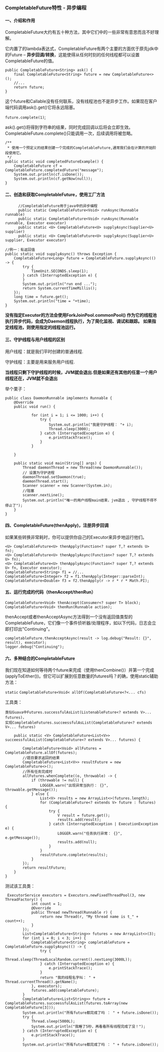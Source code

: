 ### CompletableFuture特性 - 异步编程

#### 一、介绍和作用

CompletableFuture大约有五十种方法，其中它们中的一些非常有意思而且不好理解。

它内置了的lambda表达式，CompletableFuture有两个主要的方面优于原先jdk中的Future – **异步回调/转换**，这能使得从任何时刻的任何线程都可以设置CompletableFuture的值。

```
public CompletableFuture<String> ask() {
    final CompletableFuture<String> future = new CompletableFuture<>();
    //...
    return future;
}
```

这个future和Callable没有任何联系，没有线程池也不是异步工作。如果现在客户端代码调用ask().get()它将永远阻塞。

`future.complete(1)`;

ask().get()将得到字符串的结果，同时完成回调以后将会立即生效。CompletableFuture.complete()只能调用一次，后续调用将被忽略。

```
/**
 * 使用一个预定义的结果创建一个完成的CompletableFuture,通常我们会在计算的开始阶段使用它。
 */
public static void completedFutureExample() {
    CompletableFuture cf = CompletableFuture.completedFuture("message");
    System.out.println(cf.isDone());
    System.out.println(cf.getNow(null));
}
```

#### 二、创造和获取CompletableFuture，使用工厂方法

``````
      //CompletableFuture用于java中的异步编程
      public static CompletableFuture<Void> runAsync(Runnable runnable)
      public static CompletableFuture<Void> runAsync(Runnable runnable, Executor executor)
      public static <U> CompletableFuture<U> supplyAsync(Supplier<U> supplier)
      public static <U> CompletableFuture<U> supplyAsync(Supplier<U> supplier, Executor executor)
``````

```
//例一：有返回值
public static void supplyAsync() throws Exception {
    CompletableFuture<Long> future = CompletableFuture.supplyAsync(() -> {
        try {
            TimeUnit.SECONDS.sleep(1);
        } catch (InterruptedException e) {
        }
        System.out.println("run end ...");
        return System.currentTimeMillis();
    });
    long time = future.get();
    System.out.println("time = "+time);
}
```



**没有指定Executor的方法会使用ForkJoinPool.commonPool() 作为它的线程池执行异步代码，会成为Daemon线程执行，为了简化监视、调试和跟踪。**
 **如果指定线程池，则使用指定的线程池运行。**

#### 三、守护线程与用户线程的区别

用户线程：就是我们平时创建的普通线程.

守护线程：主要是用来服务用户线程.

**当线程只剩下守护线程的时候，JVM就会退出.但是如果还有其他的任意一个用户线程还在，JVM就不会退出**

举个栗子：

```
public class DaemonRunnable implements Runnable {
    @Override
    public void run() {

            for (int i = 1; i <= 1000; i++) {
                try {
                    System.out.println("我是守护线程： "+ i);
                    Thread.sleep(3000);
                } catch (InterruptedException e) {
                    e.printStackTrace();
                }
            }

    }

    public static void main(String[] args) {
        Thread daemonThread = new Thread(new DaemonRunnable());
        // 设置为守护进程
        daemonThread.setDaemon(true);
        daemonThread.start();
        Scanner scanner = new Scanner(System.in);
        //阻塞
        scanner.nextLine();
        System.out.println("唯一的用户线程main结束，jvm退出 , 守护线程不得不停止了");
    }
}
```

#### 四、CompletableFuture(thenApply)，注册异步回调

如果某些转换非常耗时，你可以提供你自己的Executor来异步地运行他们。

```
<U> CompletableFuture<U> thenApply(Function<? super T,? extends U> fn);
<U> CompletableFuture<U> thenApplyAsync(Function<? super T,? extends U> fn);
<U> CompletableFuture<U> thenApplyAsync(Function<? super T,? extends U> fn, Executor executor);
CompletableFuture<String> f1 = //...
CompletableFuture<Integer> f2 = f1.thenApply(Integer::parseInt);
CompletableFuture<Double> f3 = f2.thenApply(r -> r * r * Math.PI);
```

#### 五、运行完成的代码（thenAccept/thenRun）

```
CompletableFuture<Void> thenAccept(Consumer<? super T> block);
CompletableFuture<Void> thenRun(Runnable action);
```

thenAccept或者thenAcceptAsync方法得到一个没有返回值类型的CompletableFuture，它们像一个事件侦听器/处理程序，如以下代码，日志会立即打印出"Continuing"。

```
completableFuture.thenAcceptAsync(result -> log.debug("Result: {}", result), executor);
logger.debug("Continuing");
```

#### 六、多种结合的CompletableFuture

我们现在知道如何等待两个future来完成（使用thenCombine()）并第一个完成(applyToEither())。但它可以扩展到任意数量的futures吗？的确，使用static辅助方法：

`static` `CompletableFuture<Void< allOf(CompletableFuture<?<... cfs)`

工具类：

```
类似Guava中Futures.successfulAsList(ListenableFuture<? extends V>... futures)，
实现CompletableFutures.succeessfulAsList(CompletableFuture<? extends V>... futures)
```

```
    public static <V> CompletableFuture<List<V>> succeessfulAsList(CompletableFuture<? extends V>... futures) {

        CompletableFuture<Void> allFutures = CompletableFuture.allOf(futures);
        //题目要求返回的结果
        CompletableFuture<List<V>> resultFuture = new CompletableFuture<>();
        //所有任务完成时
        allFutures.whenComplete((o, throwable) -> {
            if (throwable != null) {
                LOGGER.warn("出现异常当执行： {}", throwable.getMessage());
            } else {
                List<V> results = new ArrayList<>(futures.length);
                for (CompletableFuture<? extends V> future : futures) {
                    try {
                        V result = future.get();
                        results.add(result);
                    } catch (InterruptedException | ExecutionException e) {
                        LOGGER.warn("任务执行异常： {}", e.getMessage());
                        results.add(null);
                    }
                }
                resultFuture.complete(results);
            }
        });
        return resultFuture;
    }
}
```

测试该工具类：

```
 ExecutorService executors = Executors.newFixedThreadPool(3, new ThreadFactory() {
            int count = 1;
            @Override
            public Thread newThread(Runnable r) {
                return new Thread(r, "My thread name is t_" + count++);
            }
        });
        List<CompletableFuture<String>> futures = new ArrayList<>(3);
        for (int i = 0; i < 3; i++) {
            CompletableFuture<String> completableFuture = CompletableFuture.supplyAsync(() -> {
                try {
                    Thread.sleep(ThreadLocalRandom.current().nextLong(3000L));
                } catch (InterruptedException e) {
                    e.printStackTrace();
                }
                return "我的线程名字叫： " + Thread.currentThread().getName();
            }, executors);
            futures.add(completableFuture);
        }
        CompletableFuture<List<String>> future = CompletableFutures.succeessfulAsList(futures.toArray(new CompletableFuture[3]));
        System.out.println("所有future都完成了吗 ： " + future.isDone());
        try {
            Thread.sleep(5000L);
            System.out.println("我睡了5秒，再看看所有线程完成了没！");
        } catch (InterruptedException e) {
            e.printStackTrace();
        }
        System.out.println("所有future都完成了吗 ： " + future.isDone());


```